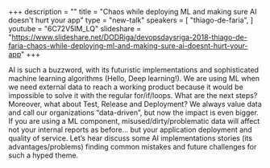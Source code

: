 +++
description = ""
title = "Chaos while deploying ML and making sure AI doesn't hurt your app"
type = "new-talk"
speakers = [
        "thiago-de-faria",
]
youtube = "6C72V5lM_LQ"
slideshare = "https://www.slideshare.net/DODRiga/devopsdaysriga-2018-thiago-de-faria-chaos-while-deploying-ml-and-making-sure-ai-doesnt-hurt-your-app"
+++
<p>AI is such a buzzword, with its futuristic implementations and sophisticated machine learning algorithms (Hello, Deep learning!). We are using ML when we need external data to reach a working product because it would be impossible to solve it with the regular for/if/loops. What are the next steps? Moreover, what about Test, Release and Deployment? We always value data and call our organizations “data-driven”, but now the impact is even bigger. If you are using a ML component, misused/dirty/problematic data will affect not your internal reports as before… but your application deployment and quality of service. Let’s hear discuss some AI implementations stories (its advantages/problems) finding common mistakes and future challenges for such a hyped theme.</p>